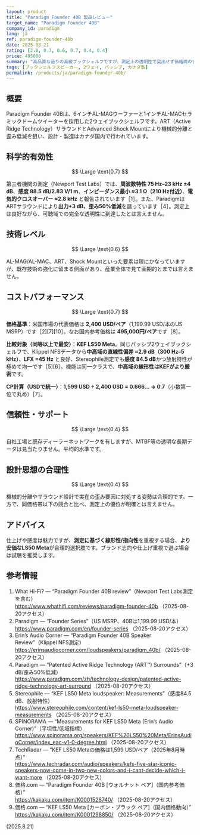 ```yaml
---
layout: product
title: "Paradigm Founder 40B 製品レビュー"
target_name: "Paradigm Founder 40B"
company_id: paradigm
lang: ja
ref: paradigm-founder-40b
date: 2025-08-21
rating: [2.8, 0.7, 0.6, 0.7, 0.4, 0.4]
price: 495000
summary: "高品質な造りの高級ブックシェルフですが、測定上の透明性で突出せず価格面の合理性に課題があります"
tags: [ブックシェルフスピーカー, 2ウェイ, パッシブ, カナダ製]
permalink: /products/ja/paradigm-founder-40b/
---
```


## 概要

Paradigm Founder 40Bは、6インチAL-MAGウーファーと1インチAL-MACセラミックドームツイーターを採用した2ウェイブックシェルフです。ART（Active Ridge Technology）サラウンドとAdvanced Shock Mountにより機械的分離と歪み低減を狙い、設計・製造はカナダ国内で行われています。

## 科学的有効性

$$ \Large \text{0.7} $$

第三者機関の測定（Newport Test Labs）では、**周波数特性 75 Hz–23 kHz ±4 dB**、**感度 88.5 dB/2.83 V/1 m**、**インピーダンス最小 ≈3.1 Ω（210 Hz付近）**、**電気的クロスオーバー ≈2.8 kHz** と報告されています［1］。また、ParadigmはARTサラウンドにより**出力+3 dB、歪み50%低減**を謳っています［4］。測定上は良好ながら、可聴域での完全な透明性に到達したとは言えません。

## 技術レベル

$$ \Large \text{0.6} $$

AL-MAG/AL-MAC、ART、Shock Mountといった要素は理にかなっていますが、既存技術の強化に留まる側面があり、産業全体で見て画期的とまでは言えません。

## コストパフォーマンス

$$ \Large \text{0.7} $$

**価格基準**：米国市場の代表価格は **2,400 USD/ペア**（1,199.99 USD/本のUS MSRP）です［2][7][10］。なお国内参考価格は **495,000円/ペア**です［8］。

**比較対象（同等以上で最安）**：**KEF LS50 Meta**。同じパッシブ2ウェイブックシェルフで、Klippel NFSデータから**中高域の直線性偏差 ≈2.9 dB（300 Hz–5 kHz）**、**LFX ≈45 Hz** と良好、Stereophile測定でも**感度 84.5 dB**かつ放射特性が極めて均一です［5][6］。機能は同一クラスで、**中高域の線形性はKEFがより厳密**です。

**CP計算（USDで統一）**：**1,599 USD ÷ 2,400 USD = 0.666… → 0.7**（小数第一位で丸め）［7］。

## 信頼性・サポート

$$ \Large \text{0.4} $$

自社工場と既存ディーラーネットワークを有しますが、MTBF等の透明な長期データは見当たりません。平均的水準です。

## 設計思想の合理性

$$ \Large \text{0.4} $$

機械的分離やサラウンド設計で実在の歪み要因に対処する姿勢は合理的です。一方で、同価格帯以下の競合と比べ、測定上の優位が明確とは言えません。

## アドバイス

仕上げや感度は魅力ですが、**測定に基づく線形性/指向性**を重視する場合、**より安価なLS50 Meta**が合理的選択肢です。ブランド志向や仕上げ重視で選ぶ場合は試聴を推奨します。

## 参考情報

1. What Hi-Fi? — “Paradigm Founder 40B review”（Newport Test Labs測定を含む）  
   https://www.whathifi.com/reviews/paradigm-founder-40b （2025-08-20アクセス）  
2. Paradigm — “Founder Series”（US MSRP、40Bは1,199.99 USD/本）  
   https://www.paradigm.com/en/founder-series （2025-08-20アクセス）  
3. Erin’s Audio Corner — “Paradigm Founder 40B Speaker Review”（Klippel NFS測定）  
   https://erinsaudiocorner.com/loudspeakers/paradigm_40b/ （2025-08-20アクセス）  
4. Paradigm — “Patented Active Ridge Technology (ART™) Surrounds”（+3 dB/歪み50%低減）  
   https://www.paradigm.com/zh/technology-design/patented-active-ridge-technology-art-surround （2025-08-20アクセス）  
5. Stereophile — “KEF LS50 Meta loudspeaker: Measurements”（感度84.5 dB、放射特性）  
   https://www.stereophile.com/content/kef-ls50-meta-loudspeaker-measurements （2025-08-20アクセス）  
6. SPINORAMA — “Measurements for KEF LS50 Meta (Erin’s Audio Corner)”（平坦性/低域指標）  
   https://www.spinorama.org/speakers/KEF%20LS50%20Meta/ErinsAudioCorner/index_eac-v1-0-degree.html （2025-08-20アクセス）  
7. TechRadar — “KEF LS50 Metaの価格は1,599 USD/ペア（2025年8月時点）”  
   https://www.techradar.com/audio/speakers/kefs-five-star-iconic-speakers-now-come-in-two-new-colors-and-i-cant-decide-which-i-want-more （2025-08-20アクセス）  
8. 価格.com — “Paradigm Founder 40B [ウォルナット ペア]（国内参考価格）”  
   https://kakaku.com/item/K0001526740/ （2025-08-20アクセス）  
9. 価格.com — “KEF LS50 Meta [カーボン・ブラック ペア]（国内価格動向）”  
   https://kakaku.com/item/K0001298850/ （2025-08-20アクセス）

(2025.8.21)

